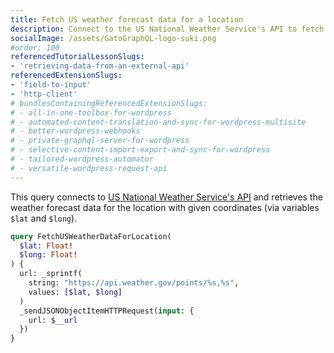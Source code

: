 ```yaml
---
title: Fetch US weather forecast data for a location
description: Connect to the US National Weather Service's API to fetch weather forecast data
socialImage: /assets/GatoGraphQL-logo-suki.png
#order: 100
referencedTutorialLessonSlugs:
- 'retrieving-data-from-an-external-api'
referencedExtensionSlugs:
- 'field-to-input'
- 'http-client'
# bundlesContainingReferencedExtensionSlugs:
# - all-in-one-toolbox-for-wordpress
# - automated-content-translation-and-sync-for-wordpress-multisite
# - better-wordpress-webhooks
# - private-graphql-server-for-wordpress
# - selective-content-import-export-and-sync-for-wordpress
# - tailored-wordpress-automator
# - versatile-wordpress-request-api
---
```


This query connects to [US National Weather Service's API](https://www.weather.gov/documentation/services-web-api) and retrieves the weather forecast data for the location with given coordinates (via variables `$lat` and `$long`).

```graphql
query FetchUSWeatherDataForLocation(
  $lat: Float!
  $long: Float!
) {
  url: _sprintf(
    string: "https://api.weather.gov/points/%s,%s",
    values: [$lat, $long]
  )
  _sendJSONObjectItemHTTPRequest(input: {
    url: $__url
  })
}
```
